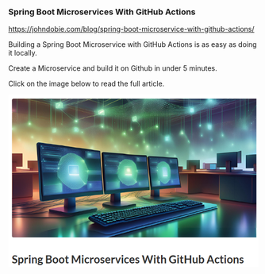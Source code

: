 ### Spring Boot Microservices With GitHub Actions
https://johndobie.com/blog/spring-boot-microservice-with-github-actions/

Building a Spring Boot Microservice with GitHub Actions is as easy as doing it locally.

Create a Microservice and build it on Github in under 5 minutes.

Click on the image below to read the full article.

[![Screenshot](./images/Screenshot%202025-02-20%20094450.png)](https://johndobie.com/blog/spring-boot-microservice-with-github-actions/)



